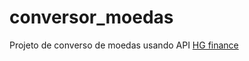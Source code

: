 # conversor_moedas

Projeto de converso de moedas usando API [HG finance](https://hgbrasil.com/status/finance/)
